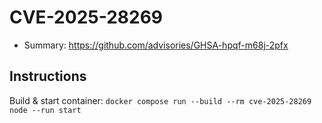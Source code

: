 # CVE-2025-28269

- Summary: https://github.com/advisories/GHSA-hpqf-m68j-2pfx

## Instructions

Build & start container: `docker compose run --build --rm cve-2025-28269 node --run start`
